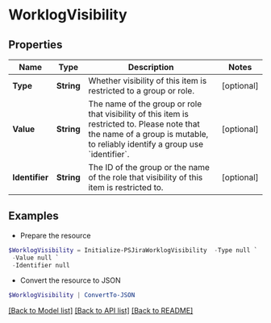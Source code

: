 # WorklogVisibility
## Properties

Name | Type | Description | Notes
------------ | ------------- | ------------- | -------------
**Type** | **String** | Whether visibility of this item is restricted to a group or role. | [optional] 
**Value** | **String** | The name of the group or role that visibility of this item is restricted to. Please note that the name of a group is mutable, to reliably identify a group use &#x60;identifier&#x60;. | [optional] 
**Identifier** | **String** | The ID of the group or the name of the role that visibility of this item is restricted to. | [optional] 

## Examples

- Prepare the resource
```powershell
$WorklogVisibility = Initialize-PSJiraWorklogVisibility  -Type null `
 -Value null `
 -Identifier null
```

- Convert the resource to JSON
```powershell
$WorklogVisibility | ConvertTo-JSON
```

[[Back to Model list]](../README.md#documentation-for-models) [[Back to API list]](../README.md#documentation-for-api-endpoints) [[Back to README]](../README.md)


